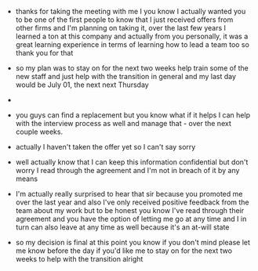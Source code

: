 - thanks for taking the meeting with me I you know I actually wanted you to be one of the first people to know that I just received offers from other firms and I'm planning on taking it, over the last few years I learned a ton at this company and actually from you personally, it was a great learning experience in terms of learning how to lead a team too so thank you for that 

- so my plan was to stay on for the next two weeks help train some of the new staff and just help with the transition in general and my last day would be July 01, the next next Thursday
- 
-  you guys can find a replacement but you know what if it helps I can help with the interview process as well and manage that - over the next couple weeks.

- actually I haven't taken the offer yet so I can't say sorry 

- well actually know that I can keep this information confidential but don't worry I read through the agreement and I'm not
 in breach of it by any means

- I'm actually really surprised to hear that sir because you promoted me over the last year and also I've only received positive feedback from the team about my work but to be honest you know I've read through their agreement and you have the option of letting me go at any time and I in turn can also leave at any time as well because it's an at-will state 

- so my decision is final at this point you know if you don't mind please let me know before the day if you'd like me to stay on for the next two weeks to help with the transition alright
<!--stackedit_data:
eyJoaXN0b3J5IjpbLTIxMDk3NzEwMTZdfQ==
-->